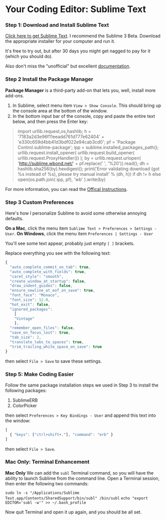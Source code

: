 # Your Coding Editor: Sublime Text

### Step 1: Download and Install Sublime Text

[Click here to get Sublime Text](http://www.sublimetext.com/3). I recommend the Sublime 3 Beta. Download the appropriate installer for your computer and run it.

It's free to try out, but after 30 days you might get nagged to pay for it (which you should do).

Also don't miss the "unofficial" but excellent [documentation](http://docs.sublimetext.info/en/latest/index.html).

### Step 2 Install the Package Manager

**Package Manager** is a third-party add-on that lets you, well, install more add-ons.

1. In Sublime, select menu item `View > Show Console`. This should bring up the console area at the bottom of the window.
2. In the bottom input bar of the console, copy and paste the entire text below, and then press the Enter key:

> import urllib.request,os,hashlib; h = '7183a2d3e96f11eeadd761d777e62404' + 'e330c659d4bb41d3bdf022e94cab3cd0'; pf = 'Package Control.sublime-package'; ipp = sublime.installed_packages_path(); urllib.request.install_opener( urllib.request.build_opener( urllib.request.ProxyHandler()) ); by = urllib.request.urlopen( 'http://sublime.wbond.net/' + pf.replace(' ', '%20')).read(); dh = hashlib.sha256(by).hexdigest(); print('Error validating download (got %s instead of %s), please try manual install' % (dh, h)) if dh != h else open(os.path.join( ipp, pf), 'wb' ).write(by)


For more information, you can read the [Offical Instructions](https://sublime.wbond.net/installation).


### Step 3 Custom Preferences

Here's how I personalize Sublime to avoid some otherwise annoying defaults.

**On a Mac**, click the menu item `Sublime Text > Preferences > Settings - User`.
**On Windows**, click the menu item `Preferences | Settings - User`

You'll see some text appear, probably just empty `[ ]` brackets.

Replace everything you see with the following text:

``` javascript
{
  "auto_complete_commit_on_tab": true,
  "auto_complete_with_fields": true,
  "caret_style": "smooth",
  "create_window_at_startup": false,
  "draw_indent_guides": false,
  "ensure_newline_at_eof_on_save": true,
  "font_face": "Monaco",
  "font_size": 12.0,
  "hot_exit": false,
  "ignored_packages":
    [
    "Vintage"
    ],
  "remember_open_files": false,
  "save_on_focus_lost": true,
  "tab_size": 2,
  "translate_tabs_to_spaces": true,
  "trim_trailing_white_space_on_save": true
}
```

then select `File > Save` to save these settings.

### Step 5: Make Coding Easier

Follow the same package installation steps we used in Step 3 to install the following packages:

1. SublimeERB
1. ColorPicker

then select `Preferences > Key Bindings - User` and append this text into the window:

```javascript
[
  { "keys": ["ctrl+shift+."], "command": "erb" }
]
```
then select `File > Save`.

### Mac Only: Terminal Enhancement

**Mac Only** We can add the `subl` Terminal command, so you will have the ability to launch Sublime from the command line. Open a Terminal session, then enter the following two commands:

`sudo ln -s "/Applications/Sublime Text.app/Contents/SharedSupport/bin/subl" /bin/subl`
`echo "export EDITOR='subl -w'" >> ~/.bash_profile`

Now quit Terminal and open it up again, and you should be all set.
